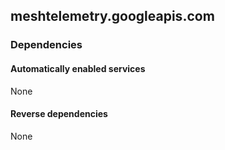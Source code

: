 ## meshtelemetry.googleapis.com

### Dependencies

#### Automatically enabled services

None

#### Reverse dependencies

None
